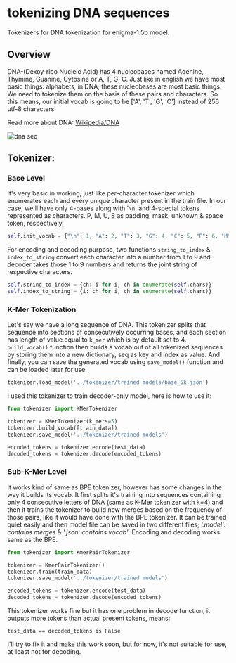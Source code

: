 # tokenizing DNA sequences

Tokenizers for DNA tokenization for enigma-1.5b model.
## Overview
DNA-(Dexoy-ribo Nucleic Acid) has 4 nucleobases named Adenine, Thymine, Guanine, Cytosine or A, T, G, C. Just like in english we have most basic things: alphabets, in DNA, these nucleobases are most basic things. We need to tokenize them on the basis of these pairs and characters. So this means, our initial vocab is going to be ['A', 'T', 'G', 'C'] instead of 256 utf-8 characters.

Read more about DNA: [Wikipedia/DNA](https://en.wikipedia.org/wiki/DNA)

![dna seq](https://www.genome.gov/sites/default/files/media/images/tg/DNA.jpg)

## Tokenizer:

### Base Level
It's very basic in working, just like per-character tokenizer which enumerates each and every unique character present in the train file. In our case, we'll have only 4-bases along with '`\n`' and 4-special tokens represented as characters. P, M, U, S as padding, mask, unknown & space token, respectively.

```python
self.init_vocab = {"\n": 1, "A": 2, "T": 3, "G": 4, "C": 5, "P": 6, "M": 7, "U": 8, "S": 9}
```

For encoding and decoding purpose, two functions `string_to_index` & `index_to_string` convert each character into a number from 1 to 9 and decoder takes those 1 to 9 numbers and returns the joint string of respective characters.
```python
self.string_to_index = {ch: i for i, ch in enumerate(self.chars)}
self.index_to_string = {i: ch for i, ch in enumerate(self.chars)}
```

### K-Mer Tokenization
Let's say we have a long sequence of DNA. This tokenizer splits that sequence into sections of consecutively occurring bases, and each section has length of value equal to `k_mer` which is by default set to 4.
`build_vocab()` function then builds a vocab out of all tokenized sequences by storing them into a new dictionary, seq as key and index as value. And finally, you can save the generated vocab using `save_model()` function and can be loaded later for use.
```python
tokenizer.load_model('../tokenizer/trained models/base_5k.json')
```
I used this tokenizer to train decoder-only model, here is how to use it:
```python
from tokenizer import KMerTokenizer

tokenizer = KMerTokenizer(k_mers=5)
tokenizer.build_vocab([train_data])
tokenizer.save_model('../tokenizer/trained models')

encoded_tokens = tokenizer.encode(test_data)
decoded_tokens = tokenizer.decode(encoded_tokens)
```

### Sub-K-Mer Level
It works kind of same as BPE tokenizer, however has some changes in the way it builds its vocab. It first splits it's training into sequences containing only 4 consecutive letters of DNA (same as K-Mer tokenizer with k=4) and then it trains the tokenizer to build new merges based on the frequency of those pairs, like it would have done with the BPE tokenizer.
It can be trained quiet easily and then model file can be saved in two different files; *'.model': contains merges* & *'.json: contains vocab'*.
Encoding and decoding works same as the BPE.
```python
from tokenizer import KmerPairTokenizer

tokenizer = KmerPairTokenizer()
tokenizer.train(train_data)
tokenizer.save_model('../tokenizer/trained models')

encoded_tokens = tokenizer.encode(test_data)
decoded_tokens = tokenizer.decode(encoded_tokens)
```
This tokenizer works fine but it has one problem in decode function, it outputs more tokens than actual present tokens, means:
```shell
test_data == decoded_tokens is False
```
I'll try to fix it and make this work soon, but for now, it's not suitable for use, at-least not for decoding.